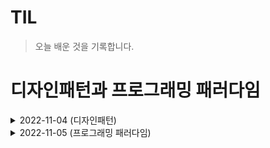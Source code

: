 # TIL

>오늘 배운 것을 기록합니다.

# 디자인패턴과 프로그래밍 패러다임

<details>
  <summary>2022-11-04 (디자인패턴)</summary>
<pre>

# 1. 디자인 패턴
프로그램을 설계할 때 발생했던 문제점들을 객체 간의 상호 관계 등을 이용하여 해결할 수 있도록 하나의
'규약'형태로 만들어 놓은 것을 의미합니다.

## 1-1 싱글톤 패턴(Singleton pattern)
하나의 클래스에 오직 하나의 인스턴스만 가지는 패턴입니다. 보통 데이터베이스 연결 모듈에 많이
사용합니다. 이처럼 동일한 자원이나 데이터를 처리하는 객체가 불필요하게 여러 개 만들어질 필요가
없는 경우에 주로 사용합니다.

![image](https://user-images.githubusercontent.com/105253684/200205493-333887ea-bdc2-453e-a0a5-1a1e65646208.png)

### 1-1-1 싱글톤 패턴의 단점
TDD(Test Driven Development)를 할 때 걸림돌이 됩니다. TDD를 할 때 단위 테스트를 주로 하는데,
단위 테스트는 테스트가 서로 독립적이어야 하며 테스트를 어떤 순서로든 실행할 수 있어야 합니다.

하지만 싱글톤 패턴은 미리 생성된 하나의 인스턴스를 기반으로 구현하는 패턴이므로 각 테스트마다
'독립적인' 인스턴스를 만들기가 어렵습니다.

### 1-1-2 의존성 주입
싱글톤 패턴은 사용하기가 쉽고 굉장히 실용적이지만 모듈 간의 결합을 강하게 만들 수 있다는 단점이
있습니다. 이때 의존성 주입(DI, Dependency Injection)을 통해 모듈간의 결합을 조금 더 느슨하게
만들어 해결할 수 있습니다.

참고로 의존성이란 종속성이라고도 하며 A가 B에 의존성이 있다는 것은 B의 변경 사항에 대해 A또한
변해야 된다는 것을 의미합니다.

## 1-2 팩토리 패턴(Factory pattern)
객체를 사용하는 코드에서 객체 생성 부분을 떼어내 추상화한 패턴이자 상속 관계에 있는 두 클래스에서
상위 클래스가 중요한 뼈대를 결정하고, 하위 클래스에서 객체 생성에 관한 구체적인 내용을 결정하는
패턴입니다.

![image](https://user-images.githubusercontent.com/105253684/200206347-c5d2248f-d3cb-496e-a0e9-836ff747e264.png)

## 1-3 전략 패턴(Strategy pattern)
정책 패턴(policy pattern)이라고도 하며, 객체의 행위를 바꾸고 싶은 경우 '직접' 수정하지 않고 전략
이라고 부르는 '캡슐화한 알고리즘'을 컨텍스트 안에서 바꿔주면서 상효 교체가 가능하게 만드는 패턴
입니다.

![image](https://user-images.githubusercontent.com/105253684/200206363-78d29a6c-7046-41c9-83d7-0ad6c61c4e33.png)

* 컨텍스트 : 프로그래밍에서의 컨텍스트는 상황, 맥락, 문맥을 의미하며 개발자가 어떠한 작업을 완료하는 데 필요한 모든 관련 정보를 말합니다.

## 1-4 옵저버 패턴(Observer pattern)
주체가 어떤 객체(subject)의 상태 변화를 관찰하다가 상태 변화가 있을 때마다 메서드 등을 통해 옵저버
목록에 있는 옵저버들에게 변화를 알려주는 디자인 패턴입니다.

![image](https://user-images.githubusercontent.com/105253684/200206758-8d9f018e-2564-4c48-9cc6-634112d3c685.png)

여기서 주체란 객체의 상태 변화를 보고 있는 관찰자이며, 옵저버들이란 이 객체의 상태 변화에 따라
전달되는 메서드 등을 기반으로 '추가 변화 사항'이 생기는 객체들을 의미합니다.

## 1-5 프록시 패턴(Proxy pattern)
프록시(proxy)란 '대리인'을 말하며 대상 객체에 접근하기 전 그 접근에 대한 흐름을 가로채 대상 객체
앞단의 인터페이스 역할을 하는 디자인 패턴입니다.

![image](https://user-images.githubusercontent.com/105253684/200207304-36dba7bb-9764-4ff2-83c4-320d91e4ada6.png)

이를 통해 객체의 속성, 변환 등을 보완하며 보안, 데이터 검증, 캐싱, 로깅에 사용합니다.

## 1-6 이터레이터 패턴(Iterator pattern)
이터레이터를 사용하여 컬렉션의 요소들에 접근하는 디자인패턴입니다.
이를 통해 순회할 수 있는 여러 가지 자료형의 구조와는 상관없이 이터레이터라는 하나의 인터페이스로
순회가 가능합니다.

![image](https://user-images.githubusercontent.com/105253684/200210802-fd6cb782-0747-45a1-8f00-3682e5c12c26.png)

## 1-7 MVC 패턴(Model-View-Controller)
모델(Model), 뷰(View), 컨트롤러(Controller)로 이루어진 디자인 패턴입니다. 애플리케이션의 구성
요소를 세 가지 역할로 구분하여 개발 프로세스에서 각각의 구성 요소에만 집중해서 개발할 수 있습니다.
재사용성과 확장성이 용이하다는 장점이 있고, 애플리케이션이 복잡해질수록 모델과 뷰의 관계가 복잡해지는
단점이 있습니다.

![image](https://user-images.githubusercontent.com/105253684/200211860-17cdc37c-7900-4927-8e5b-af6f2b1e9560.png)

## 1-7-1 모델(Model)
애플리케이션의 데이터인 데이터베이스, 상수, 변수 등을 뜻합니다.

## 1-7-2 뷰(View)
사용자 인터페이스 요소를 나타냅니다. 즉, 모델을 기반으로 사용자가 볼 수 있는 화면을 뜻합니다.

## 1-7-3 컨트롤러(Controller)
하나 이상의 모델과 하나 이상의 뷰를 잇는 다리 역할을 하며 이벤트 등 메인 로직을 담당합니다.
또한, 모델과 뷰의 생명주기도 관리하며, 모델이나 뷰의 변경 통지를 받으면 이를 해석하여 각각의
구성 요소에 해당 내용에 대해 알려줍니다.

## 1-8 MVP 패턴(Model-View-Presenter)
MVC 패턴으로부터 파생되었으며 MVC에서 C에 해당하는 컨트롤러가 프레젠터(Presenter)로 교체된 패턴입니다.

뷰와 프레젠터는 일대일 관계이기 때문에 MVC패턴보다 더 강한 결합을 지닌 디자인 패턴이라고 볼 수 있습니다.

## 1-9 MVVM 패턴(Model-View-View Model)
MVC의 C에 해당하는 컨트롤러가 뷰모델(View Model)로 바뀐 패턴입니다.

![image](https://user-images.githubusercontent.com/105253684/200212217-0dbd7bde-b057-4d48-b2c7-db02c93cc08f.png)

뷰모델은 뷰를 더 추상화한 계층이며, MVVM 패턴은 MVC 패턴과는 다르게 커맨드와 데이터 바인딩을 가지는
것이 특징입니다. 뷰와 뷰모델 사이의 양방향 데이터 바인딩을 지원하며 UI를 별도의 코드 수정 없이
재사용할 수 있고 단위 테스팅하기 쉽다는 장점이 있습니다.

* 커맨드 : 여러 가지 요소에 대한 처리를 하나의 액션으로 처리할 수 있게 하는 기법
* 데이터 바인딩 : 화면에 보이는 데이터와 웹 브라우저의 메모리 데이터를 일치시키는 기법으로, 뷰모델을 변경하면 뷰가 변경된다.

</pre>
</details>


<details>
  <summary>2022-11-05 (프로그래밍 패러다임)</summary>
<pre>

# 1. 프로그래밍 패러다임(Programming paradigm)
프로그래머에게 프로그래밍의 관점을 갖게 해주는 역할을 하는 개발 방법론입니다.

예를 들어 객체지향 프로그래밍은 프로그래머들이 프로그램을 상호 작용하는 객체들의 집합으로 볼 수 있게
하는 반면에, 함수형 프로그래밍은 상태 값을 지니지 않는 함수 값들의 연속으로 생각할 수 있게 해줍니다.

어떤 언어는 특정한 패러다임을 지원하기도 하는데, jdk 1.8 이전의 자바는 객체지향 프로그래밍을
지원하는 반면에, 하스켈은 함수형 프로그래밍을 지원합니다. 여러 패러다임을 지원하는 언어로는 
C++, 파이썬, 자바스크립트가 있으며 자바의 경우 jdk 1.8부터 함수형 프로그래밍 패러다임을 지원하기
위해 람다식, 생성자 레퍼런스, 메서드 레퍼런스를 도입했고 선언형 프로그래밍을 위해 스트림(stream)
같은 표준 API 등도 추가했습니다.

프로그래밍 패러다임은 크게 선언형, 명령형으로 나누며, 선언형은 함수형이라는 하위 집합을 갖습니다.
또한, 명령형은 다시 객체지향, 절차지향으로 나눕니다.

![image](https://user-images.githubusercontent.com/105253684/200223237-a39581a4-8b28-4b2b-b2cb-4070e9291089.png)

## 1-1 선언형과 함수형 프로그래밍
선언형 프로그래밍(declarative programming)이란 '무엇을'풀어내는가에 집중하는 패러다임이며,
"프로그램은 함수로 이루어진 것이다."라는 명제가 담겨 있는 패러다임이기도 합니다.

함수형 프로그래밍(functional programming)은 선언형 패러다임의 일종입니다. '순수 함수'들을
블록처럼 쌓아 로직을 구현하고 '고차 함수'를 통해 재사용성을 높인 프로그래밍 패러다임입니다.
* 순수 함수 : 출력이 입력에만 의존하는 것
* 고차 함수 : 함수가 함수를 값처럼 매개변수로 받아 로직을 생성할 수 있는 것

## 1-2 객체지향 프로그래밍(OOP, Object-Oriented Programming)
객체들의 집합으로 프로그램의 상호 작용을 표현하며 데이터를 객체로 취급하여 객체 내부에 선언된
메서드를 활용하는 방식을 말합니다. 설계에 많은 시간이 소요되며 처리 속도가 다른 프로그래밍
패러다임에 비해 상대적으로 느립니다.

### 1-2-1 객체지향 프로그래밍의 특징
객체지향 프로그래밍은 추상화, 캡슐화, 상속성, 다형성이라는 특징이 있습니다.
* 추상화(abstraction) : 복잡한 시스템으로부터 핵심적인 개념 또는 기능을 간추려내는 것을 의미
* 캡슐화(encapsulation) : 객체의 속성과 메서드를 하나로 묶고 일부를 외부에 감추어 은닉하는 것
* 상속성(inheritance) : 상위 클래스의 특성을 하위 클래스가 이어받아서 재사용하거나 추가, 확장하는 것
* 다형성(polymorphism) : 하나의 메서드나 클래스가 다양한 방법으로 동작하는 것을 말하며, 대표적으로 오버로딩, 오버라이딩이 있음
  * 오버로딩 : 같은 이름을 가진 메서드를 여러 개 두는 것 - 메서드의 타입, 매개변수의 유형, 개수 등으로 여러 개를 두며 컴파일 중에 발생하는 '정적'다형성
  * 오버라이딩 : 메서드 오버라이딩을 말하며 상위 클래스로부터 상속받은 메서드를 하위 클래스가 재정의 하는 것 런타임 중 발생하는 '동적'다형성

### 1-2-2 객체지향 프로그래밍 설계 원칙
객체지향 프로그래밍을 설계할 때는 SOLID원칙을 지켜주어야 합니다.

* 단일 책임 원칙(SRP, Single Responsibility Principle) : 모든 클래스는 각각 하나의 책임만 가져야 하는 원칙
* 개방-페쇄 원칙(OCP, Open Closed Principle) : 유지 보수 사항이 생긴다면 코드를 쉽게 확장할 수 있도록 하고 수정할 때는 닫혀 있어야 하는 원칙
* 리스코프 치환 원칙(LSP, Liskov Substitution Principle) : 프로그램의 객체는 프로그램의 정확성을 깨뜨리지 않으면서 하위 타입의 인스턴스로 바꿀 수 있어야 하는 것
* 인터페이스 분리 원칙(ISP, Interface Segregation Principle) : 하나의 일반적인 인터페이스보다 구체적인 여러 개의 인터페이스를 만들어야 하는 원칙

## 1-3 절차지향 프로그래밍
로직이 수행되어야 할 연속적인 계산 과정으로 이루어져 있고 일이 진행되는 방식으로 그저 코드를
구현하기만 하면 되기 때문에 가독성이 좋으며 실행 속도가 빠릅니다. 주로 계산이 많은 작업 등에
쓰입니다. 단점으로 모듈화하기가 어렵고 유지 보수성이 떨어진다는 점이 있습니다.

# 2. 패러다임의 혼합
어떠한 패러다임이 가장 좋냐고 묻는다면 답은 "그런 것은 없다." 입니다. 비즈니스 로직이나 서비스의
특징을 고려해서 패러다임을 정하는 것이 좋고, 하나의 패러다임을 기반으로 통일하여 서비스를 구축하는
것도 좋은 생각이지만 여러 패러다임을 조합해 상황과 맥락에 따라 패러다임 간의 장점만 취해 개발하는
것이 좋습니다.

</pre>
</details>